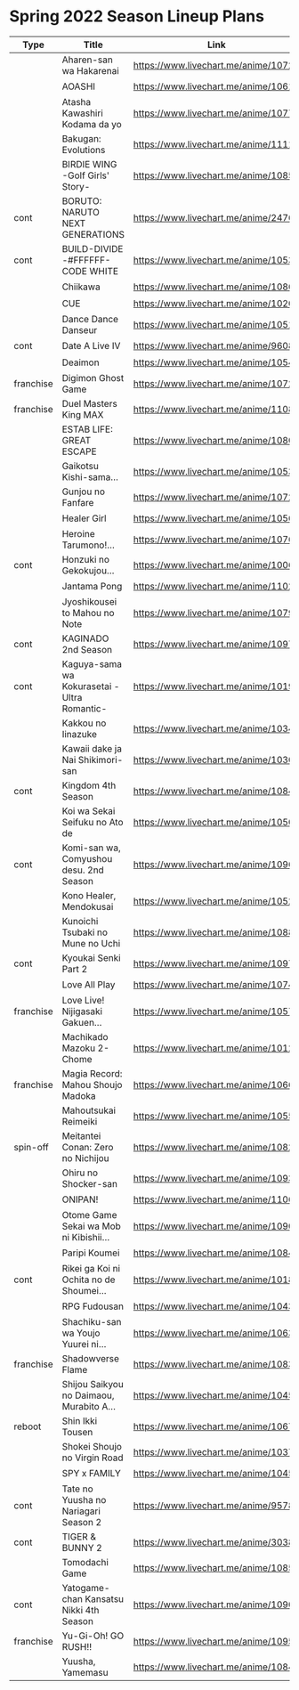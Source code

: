 # Spring 2022 Season Lineup Plans

|    Type   |                    Title                    |                 Link                 | kyoudai | Inugirlz |
| --------- | ------------------------------------------- | ------------------------------------ | :-----: | :------: |
|           | Aharen-san wa Hakarenai                     | https://www.livechart.me/anime/10722 |   ？    |          |
|           | AOASHI                                      | https://www.livechart.me/anime/10612 |   ＋    |          |
|           | Atasha Kawashiri Kodama da yo               | https://www.livechart.me/anime/10779 |   ー    |          |
|           | Bakugan: Evolutions                         | https://www.livechart.me/anime/11118 |   ー    |          |
|           | BIRDIE WING -Golf Girls' Story-             | https://www.livechart.me/anime/10859 |   ー    |          |
| cont      | BORUTO: NARUTO NEXT GENERATIONS             | https://www.livechart.me/anime/2476  |   ＋    |          |
| cont      | BUILD-DIVIDE -#FFFFFF- CODE WHITE           | https://www.livechart.me/anime/10539 |   ー    |          |
|           | Chiikawa                                    | https://www.livechart.me/anime/10860 |   ー    |          |
|           | CUE                                         | https://www.livechart.me/anime/10202 |   ー    |          |
|           | Dance Dance Danseur                         | https://www.livechart.me/anime/10518 |   ＋    |          |
| cont      | Date A Live IV                              | https://www.livechart.me/anime/9608  |   ー    |          |
|           | Deaimon                                     | https://www.livechart.me/anime/10541 |   ＋    |          |
| franchise | Digimon Ghost Game                          | https://www.livechart.me/anime/10729 |   ー    |          |
| franchise | Duel Masters King MAX                       | https://www.livechart.me/anime/11086 |   ー    |          |
|           | ESTAB LIFE: GREAT ESCAPE                    | https://www.livechart.me/anime/10807 |   ？    |          |
|           | Gaikotsu Kishi-sama…                        | https://www.livechart.me/anime/10535 |   ？    |          |
|           | Gunjou no Fanfare                           | https://www.livechart.me/anime/10723 |   ＋    |          |
|           | Healer Girl                                 | https://www.livechart.me/anime/10565 |   ？    |          |
|           | Heroine Tarumono!…                          | https://www.livechart.me/anime/10765 |   ー    |          |
| cont      | Honzuki no Gekokujou…                       | https://www.livechart.me/anime/10065 |   ＋    |          |
|           | Jantama Pong                                | https://www.livechart.me/anime/11022 |   ー    |          |
|           | Jyoshikousei to Mahou no Note               | https://www.livechart.me/anime/10796 |   ？    |          |
| cont      | KAGINADO 2nd Season                         | https://www.livechart.me/anime/10976 |   ー    |          |
| cont      | Kaguya-sama wa Kokurasetai -Ultra Romantic- | https://www.livechart.me/anime/10191 |   ＋    |          |
|           | Kakkou no Iinazuke                          | https://www.livechart.me/anime/10346 |   ＋    |          |
|           | Kawaii dake ja Nai Shikimori-san            | https://www.livechart.me/anime/10309 |   ＋    |          |
| cont      | Kingdom 4th Season                          | https://www.livechart.me/anime/10840 |   ー    |          |
|           | Koi wa Sekai Seifuku no Ato de              | https://www.livechart.me/anime/10507 |   ？    |          |
| cont      | Komi-san wa, Comyushou desu. 2nd Season     | https://www.livechart.me/anime/10962 |   ー    |          |
|           | Kono Healer, Mendokusai                     | https://www.livechart.me/anime/10526 |   ？    |          |
|           | Kunoichi Tsubaki no Mune no Uchi            | https://www.livechart.me/anime/10881 |   ？    |          |
| cont      | Kyoukai Senki Part 2                        | https://www.livechart.me/anime/10974 |   ー    |          |
|           | Love All Play                               | https://www.livechart.me/anime/10740 |   ＋    |          |
| franchise | Love Live! Nijigasaki Gakuen…               | https://www.livechart.me/anime/10574 |   ー    |          |
|           | Machikado Mazoku 2-Chome                    | https://www.livechart.me/anime/10127 |   ー    |          |
| franchise | Magia Record: Mahou Shoujo Madoka           | https://www.livechart.me/anime/10663 |   ー    |          |
|           | Mahoutsukai Reimeiki                        | https://www.livechart.me/anime/10558 |   ＋    |          |
| spin-off  | Meitantei Conan: Zero no Nichijou           | https://www.livechart.me/anime/10827 |   ー    |          |
|           | Ohiru no Shocker-san                        | https://www.livechart.me/anime/10938 |   ー    |          |
|           | ONIPAN!                                     | https://www.livechart.me/anime/11061 |   ？    |          |
|           | Otome Game Sekai wa Mob ni Kibishii…        | https://www.livechart.me/anime/10906 |   ？    |          |
|           | Paripi Koumei                               | https://www.livechart.me/anime/10843 |   ？    |          |
| cont      | Rikei ga Koi ni Ochita no de Shoumei…       | https://www.livechart.me/anime/10185 |   ＋    |          |
|           | RPG Fudousan                                | https://www.livechart.me/anime/10435 |   ー    |          |
|           | Shachiku-san wa Youjo Yuurei ni…            | https://www.livechart.me/anime/10639 |   ー    |          |
| franchise | Shadowverse Flame                           | https://www.livechart.me/anime/10830 |   ー    |          |
|           | Shijou Saikyou no Daimaou, Murabito A…      | https://www.livechart.me/anime/10451 |   ＋    |          |
| reboot    | Shin Ikki Tousen                            | https://www.livechart.me/anime/10674 |   ー    |          |
|           | Shokei Shoujo no Virgin Road                | https://www.livechart.me/anime/10374 |   ＋    |          |
|           | SPY x FAMILY                                | https://www.livechart.me/anime/10456 |   ＋    |          |
| cont      | Tate no Yuusha no Nariagari Season 2        | https://www.livechart.me/anime/9578  |   ？    |          |
| cont      | TIGER & BUNNY 2                             | https://www.livechart.me/anime/3038  |   ー    |          |
|           | Tomodachi Game                              | https://www.livechart.me/anime/10855 |   ＋    |          |
| cont      | Yatogame-chan Kansatsu Nikki 4th Season     | https://www.livechart.me/anime/10904 |   ー    |          |
| franchise | Yu-Gi-Oh! GO RUSH!!                         | https://www.livechart.me/anime/10955 |   ー    |          |
|           | Yuusha, Yamemasu                            | https://www.livechart.me/anime/10842 |   ＋    |          |
